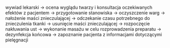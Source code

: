 wywiad lekarski -> ocena wyglądu twarzy i konsultacja oczekiwanych efektów z pacjentem -> przygotowanie stanowiska -> oczyszczenie warg -> nałożenie maści znieczulającej -> odczekanie czasu potrzebnego do znieczulenia tkanki -> usunięcie maści znieczulającej -> rozpoczęcie nakłuwania ust -> wykonanie masażu w celu rozprowadzenia preparatu -> dezynfekcja końcowa -> zapoznanie pacjenta z informacjami dotyczącymi pielęgnacji